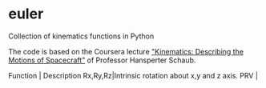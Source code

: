 # euler
Collection of kinematics functions in Python

The code is based on the Coursera lecture ["Kinematics: Describing the Motions of Spacecraft"](https://www.coursera.org/learn/spacecraft-dynamics-kinematics/) of Professor Hansperter Schaub.

Function | Description
Rx,Ry,Rz|Intrinsic rotation about x,y and z axis.
PRV | 




